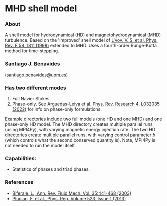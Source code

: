 # MHD shell model
### About
A shell model for hydrodynamical (HD) and magnetohydrodynamical (MHD) turbulence. Based on the 'improved' shell model of [L'vov, V. S. et al. Phys. Rev. E 58, 1811 (1998)](https://doi.org/10.1103/PhysRevE.58.1811) extended to MHD.  Uses a fourth-order Runge-Kutta method for time-stepping. 

### Santiago J. Benavides 

(santiago.benavides@upm.es)

### Has two different modes
1. Full Navier Stokes.
2. Phase-only. See [Arguedas-Leiva et al. Phys. Rev. Research 4, L032035 (2022)](https://doi.org/10.1103/PhysRevResearch.4.L032035) for info on phase-only formulations.

Example directories include two full models (one HD and one MHD) and one phase-only HD model. The MHD directory creates multiple parallel runs (using MPI4Py), with varying magnetic energy injection rate. The two HD directories create multiple parallel runs, with varying control parameter $b$ (which controls what the second conserved quantity is). Note, MPI4Py is not needed to run the model itself.

### Capabilities: 
* Statistics of phases and triad phases.

### References
* [Biferale, L., Ann. Rev. Fluid Mech. Vol. 35:441-468 (2003)](https://doi.org/10.1146/annurev.fluid.35.101101.161122)
* [Plunian, F. et al., Phys. Rep. Volume 523, Issue 1 (2013)](https://doi.org/10.1016/j.physrep.2012.09.001)
